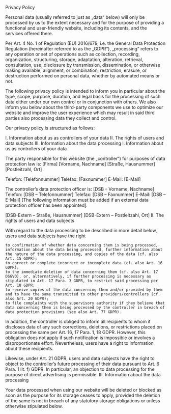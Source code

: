 Privacy Policy

Personal data (usually referred to just as „data“ below) will only be processed by us to the extent necessary and for the purpose of providing a functional and user-friendly website, including its contents, and the services offered there.

Per Art. 4 No. 1 of Regulation (EU) 2016/679, i.e. the General Data Protection Regulation (hereinafter referred to as the „GDPR“), „processing“ refers to any operation or set of operations such as collection, recording, organization, structuring, storage, adaptation, alteration, retrieval, consultation, use, disclosure by transmission, dissemination, or otherwise making available, alignment, or combination, restriction, erasure, or destruction performed on personal data, whether by automated means or not.

The following privacy policy is intended to inform you in particular about the type, scope, purpose, duration, and legal basis for the processing of such data either under our own control or in conjunction with others. We also inform you below about the third-party components we use to optimize our website and improve the user experience which may result in said third parties also processing data they collect and control.

Our privacy policy is structured as follows:

I. Information about us as controllers of your data
II. The rights of users and data subjects
III. Information about the data processing
I. Information about us as controllers of your data

The party responsible for this website (the „controller“) for purposes of data protection law is:
[Firma]
[Vorname, Nachname]
[Straße, Hausnummer]
[Postleitzahl, Ort]

Telefon: [Telefonnummer]
Telefax: [Faxnummer]
E-Mail: [E-Mail]

The controller’s data protection officer is:
[DSB – Vorname, Nachname]
Telefon: [DSB – Telefonnummer]
Telefax: [DSB – Faxnummer]
E-Mail: [DSB – E-Mail] [The following information must be added if an external data protection officer has been appointed].

[DSB-Extern – Straße, Hausnummer]
[DSB-Extern – Postleitzahl, Ort]
II. The rights of users and data subjects

With regard to the data processing to be described in more detail below, users and data subjects have the right

    to confirmation of whether data concerning them is being processed, information about the data being processed, further information about the nature of the data processing, and copies of the data (cf. also Art. 15 GDPR);
    to correct or complete incorrect or incomplete data (cf. also Art. 16 GDPR);
    to the immediate deletion of data concerning them (cf. also Art. 17 DSGVO), or, alternatively, if further processing is necessary as stipulated in Art. 17 Para. 3 GDPR, to restrict said processing per Art. 18 GDPR;
    to receive copies of the data concerning them and/or provided by them and to have the same transmitted to other providers/controllers (cf. also Art. 20 GDPR);
    to file complaints with the supervisory authority if they believe that data concerning them is being processed by the controller in breach of data protection provisions (see also Art. 77 GDPR).

In addition, the controller is obliged to inform all recipients to whom it discloses data of any such corrections, deletions, or restrictions placed on processing the same per Art. 16, 17 Para. 1, 18 GDPR. However, this obligation does not apply if such notification is impossible or involves a disproportionate effort. Nevertheless, users have a right to information about these recipients.

Likewise, under Art. 21 GDPR, users and data subjects have the right to object to the controller’s future processing of their data pursuant to Art. 6 Para. 1 lit. f) GDPR. In particular, an objection to data processing for the purpose of direct advertising is permissible.
III. Information about the data processing

Your data processed when using our website will be deleted or blocked as soon as the purpose for its storage ceases to apply, provided the deletion of the same is not in breach of any statutory storage obligations or unless otherwise stipulated below.

